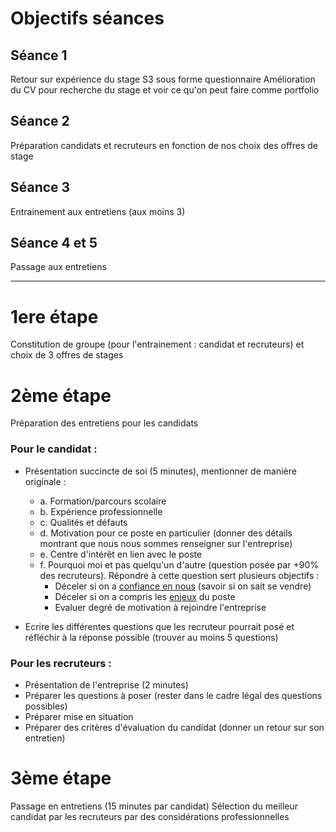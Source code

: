 # Objectifs séances
## Séance 1
Retour sur expérience du stage S3 sous forme questionnaire
Amélioration du CV pour recherche du stage et voir ce qu'on peut faire comme portfolio

## Séance 2
Préparation candidats et recruteurs en fonction de nos choix des offres de stage

## Séance 3
Entrainement aux entretiens (aux moins 3)

## Séance 4 et 5
Passage aux entretiens

---
# 1ere étape
Constitution de groupe (pour l'entrainement : candidat et recruteurs) et choix de 3 offres de stages
# 2ème étape 
Préparation des entretiens pour les candidats
### Pour le candidat : 
- Présentation succincte de soi (5 minutes), mentionner de manière originale :
	- a. Formation/parcours scolaire
	- b. Expérience professionnelle
	- c. Qualités et défauts
	- d. Motivation pour ce poste en particulier (donner des détails montrant que nous nous sommes renseigner sur l'entreprise)
	- e. Centre d'intérêt en lien avec le poste
	- f. Pourquoi moi et pas quelqu'un d'autre (question posée par +90% des recruteurs). Répondre à cette question sert plusieurs objectifs :
		- Déceler si on a <u>confiance en nous</u> (savoir si on sait se vendre)
		- Déceler si on a compris les <u>enjeux</u> du poste
		- Evaluer degré de motivation à rejoindre l'entreprise

- Ecrire les différentes questions que les recruteur pourrait posé et réfléchir à la réponse possible (trouver au moins 5 questions)
### Pour les recruteurs : 
- Présentation de l'entreprise (2 minutes)
- Préparer les questions à poser (rester dans le cadre légal des questions possibles)
- Préparer mise en situation
- Préparer des critères d'évaluation du candidat (donner un retour sur son entretien)
# 3ème étape
Passage en entretiens (15 minutes par candidat)
Sélection du meilleur candidat par les recruteurs par des considérations professionnelles